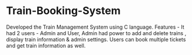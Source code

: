 # Train-Booking-System
Developed the Train Management System using C language. Features - It had 2 users - Admin and User, Admin had power to add and delete trains , display train information &amp; admin settings. Users can book multiple tickets and get train information as well.
